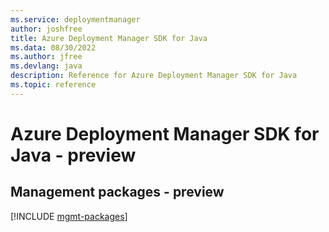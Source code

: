 ```yaml
---
ms.service: deploymentmanager
author: joshfree
title: Azure Deployment Manager SDK for Java
ms.data: 08/30/2022
ms.author: jfree
ms.devlang: java
description: Reference for Azure Deployment Manager SDK for Java
ms.topic: reference
---
```

# Azure Deployment Manager SDK for Java - preview

## Management packages - preview
[!INCLUDE [mgmt-packages](deployment-manager-mgmt-index.md)]